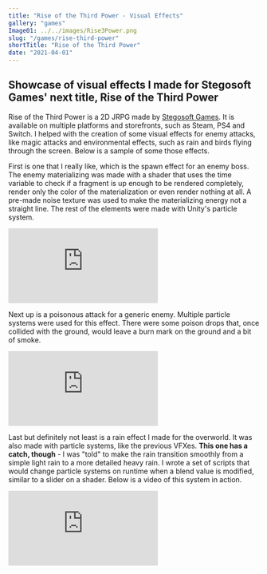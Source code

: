 ```yaml
---
title: "Rise of the Third Power - Visual Effects"
gallery: "games"
Image01: ../../images/Rise3Power.png
slug: "/games/rise-third-power"
shortTitle: "Rise of the Third Power"
date: "2021-04-01"
---
```


## Showcase of visual effects I made for Stegosoft Games' next title, Rise of the Third Power

Rise of the Third Power is a 2D JRPG made by [Stegosoft Games](https://www.stegosoftgames.com/). It is available on multiple platforms and storefronts, such as Steam, PS4 and Switch. I helped with the creation of some visual effects for enemy attacks, like magic attacks and environmental effects, such as rain and birds flying through the screen. Below is a sample of some those effects.

First is one that I really like, which is the spawn effect for an enemy boss. The enemy materializing was made with a shader that uses the time variable to check if a fragment is up enough to be rendered completely, render only the color of the materialization or even render nothing at all. A pre-made noise texture was used to make the materializing energy not a straight line. The rest of the elements were made with Unity's particle system.
<iframe class="ytEmbedVideo" src="https://www.youtube.com/embed/gtUev6-wlSg" title="YouTube video player" frameborder="0" allow="accelerometer; autoplay; clipboard-write; encrypted-media; gyroscope; picture-in-picture" allowfullscreen></iframe>

Next up is a poisonous attack for a generic enemy. Multiple particle systems were used for this effect. There were some poison drops that, once collided with the ground, would leave a burn mark on the ground and a bit of smoke. 

<iframe class="ytEmbedVideo" src="https://www.youtube.com/embed/i9q5a5fQfKY" title="YouTube video player" frameborder="0" allow="accelerometer; autoplay; clipboard-write; encrypted-media; gyroscope; picture-in-picture" allowfullscreen></iframe>

Last but definitely not least is a rain effect I made for the overworld. It was also made with particle systems, like the previous VFXes. **This one has a catch, though** - I was "told" to make the rain transition smoothly from a simple light rain to a more detailed heavy rain. I wrote a set of scripts that would change particle systems on runtime when a blend value is modified, similar to a slider on a shader. Below is a video of this system in action.

<iframe class="ytEmbedVideo" src="https://www.youtube.com/embed/6GwtU4DKyBE" title="YouTube video player" frameborder="0" allow="accelerometer; autoplay; clipboard-write; encrypted-media; gyroscope; picture-in-picture" allowfullscreen></iframe>


